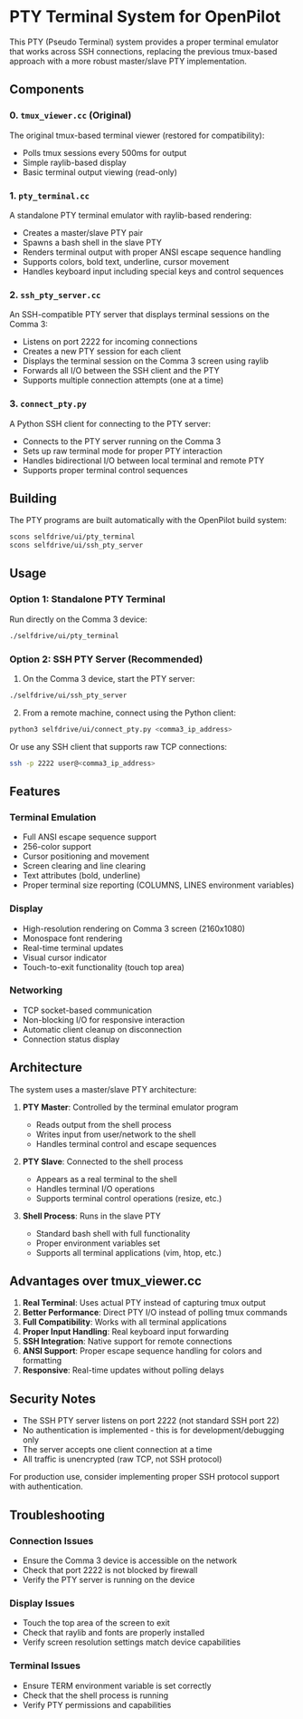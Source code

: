 # PTY Terminal System for OpenPilot

This PTY (Pseudo Terminal) system provides a proper terminal emulator that works across SSH connections, replacing the previous tmux-based approach with a more robust master/slave PTY implementation.

## Components

### 0. `tmux_viewer.cc` (Original)
The original tmux-based terminal viewer (restored for compatibility):
- Polls tmux sessions every 500ms for output
- Simple raylib-based display
- Basic terminal output viewing (read-only)

### 1. `pty_terminal.cc`
A standalone PTY terminal emulator with raylib-based rendering:
- Creates a master/slave PTY pair
- Spawns a bash shell in the slave PTY
- Renders terminal output with proper ANSI escape sequence handling
- Supports colors, bold text, underline, cursor movement
- Handles keyboard input including special keys and control sequences

### 2. `ssh_pty_server.cc`
An SSH-compatible PTY server that displays terminal sessions on the Comma 3:
- Listens on port 2222 for incoming connections
- Creates a new PTY session for each client
- Displays the terminal session on the Comma 3 screen using raylib
- Forwards all I/O between the SSH client and the PTY
- Supports multiple connection attempts (one at a time)

### 3. `connect_pty.py`
A Python SSH client for connecting to the PTY server:
- Connects to the PTY server running on the Comma 3
- Sets up raw terminal mode for proper PTY interaction
- Handles bidirectional I/O between local terminal and remote PTY
- Supports proper terminal control sequences

## Building

The PTY programs are built automatically with the OpenPilot build system:

```bash
scons selfdrive/ui/pty_terminal
scons selfdrive/ui/ssh_pty_server
```

## Usage

### Option 1: Standalone PTY Terminal
Run directly on the Comma 3 device:
```bash
./selfdrive/ui/pty_terminal
```

### Option 2: SSH PTY Server (Recommended)
1. On the Comma 3 device, start the PTY server:
```bash
./selfdrive/ui/ssh_pty_server
```

2. From a remote machine, connect using the Python client:
```bash
python3 selfdrive/ui/connect_pty.py <comma3_ip_address>
```

Or use any SSH client that supports raw TCP connections:
```bash
ssh -p 2222 user@<comma3_ip_address>
```

## Features

### Terminal Emulation
- Full ANSI escape sequence support
- 256-color support
- Cursor positioning and movement
- Screen clearing and line clearing
- Text attributes (bold, underline)
- Proper terminal size reporting (COLUMNS, LINES environment variables)

### Display
- High-resolution rendering on Comma 3 screen (2160x1080)
- Monospace font rendering
- Real-time terminal updates
- Visual cursor indicator
- Touch-to-exit functionality (touch top area)

### Networking
- TCP socket-based communication
- Non-blocking I/O for responsive interaction
- Automatic client cleanup on disconnection
- Connection status display

## Architecture

The system uses a master/slave PTY architecture:

1. **PTY Master**: Controlled by the terminal emulator program
   - Reads output from the shell process
   - Writes input from user/network to the shell
   - Handles terminal control and escape sequences

2. **PTY Slave**: Connected to the shell process
   - Appears as a real terminal to the shell
   - Handles terminal I/O operations
   - Supports terminal control operations (resize, etc.)

3. **Shell Process**: Runs in the slave PTY
   - Standard bash shell with full functionality
   - Proper environment variables set
   - Supports all terminal applications (vim, htop, etc.)

## Advantages over tmux_viewer.cc

1. **Real Terminal**: Uses actual PTY instead of capturing tmux output
2. **Better Performance**: Direct PTY I/O instead of polling tmux commands
3. **Full Compatibility**: Works with all terminal applications
4. **Proper Input Handling**: Real keyboard input forwarding
5. **SSH Integration**: Native support for remote connections
6. **ANSI Support**: Proper escape sequence handling for colors and formatting
7. **Responsive**: Real-time updates without polling delays

## Security Notes

- The SSH PTY server listens on port 2222 (not standard SSH port 22)
- No authentication is implemented - this is for development/debugging only
- The server accepts one client connection at a time
- All traffic is unencrypted (raw TCP, not SSH protocol)

For production use, consider implementing proper SSH protocol support with authentication.

## Troubleshooting

### Connection Issues
- Ensure the Comma 3 device is accessible on the network
- Check that port 2222 is not blocked by firewall
- Verify the PTY server is running on the device

### Display Issues
- Touch the top area of the screen to exit
- Check that raylib and fonts are properly installed
- Verify screen resolution settings match device capabilities

### Terminal Issues
- Ensure TERM environment variable is set correctly
- Check that the shell process is running
- Verify PTY permissions and capabilities
